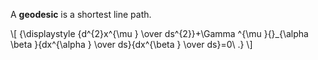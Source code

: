 A **geodesic** is a shortest line path.

\\[
{\displaystyle {d^{2}x^{\mu } \over ds^{2}}+\Gamma ^{\mu }{}_{\alpha \beta }{dx^{\alpha } \over ds}{dx^{\beta } \over ds}=0\ .}
\\]